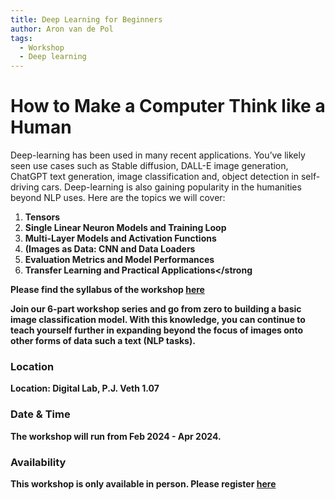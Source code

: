 ```yaml
---
title: Deep Learning for Beginners
author: Aron van de Pol
tags:
  - Workshop
  - Deep learning
---
```

# How to Make a Computer Think like a Human

Deep-learning has been used in many recent applications. You’ve likely seen use cases such as Stable diffusion, DALL-E image generation, ChatGPT text generation, image classification and, object detection in self-driving cars. Deep-learning is also gaining popularity in the humanities beyond NLP uses. Here are the topics we will cover:

1. <strong>Tensors</strong>
2. <strong>Single Linear Neuron Models and Training Loop</strong>
3. <strong>Multi-Layer Models and Activation Functions</strong>
4. <strong>(Images as Data: CNN and Data Loaders</strong>
5. <strong>Evaluation Metrics and Model Performances</strong>
6. <strong>Transfer Learning and Practical Applications</strong

Please find the syllabus of the workshop [here](https://www.universiteitleiden.nl/binaries/content/assets/geesteswetenschappen/lucdh/events/deep_learning_for_beginners_2024-aron_vd_pol.pdf)

Join our 6-part workshop series and go from zero to building a basic image classification model. With this knowledge, you can continue to teach yourself further in expanding beyond the focus of images onto other forms of data such a text (NLP tasks).

### Location
Location: Digital Lab, P.J. Veth 1.07

### Date & Time
The workshop will run from Feb 2024 - Apr 2024.

### Availability
This workshop is only available in person. Please register [here](https://docs.google.com/forms/d/e/1FAIpQLSdk0NqAA0LrNxg5ObRC9IUajTH4HUPPiABgS5QBn6gJfY2oSg/viewform)